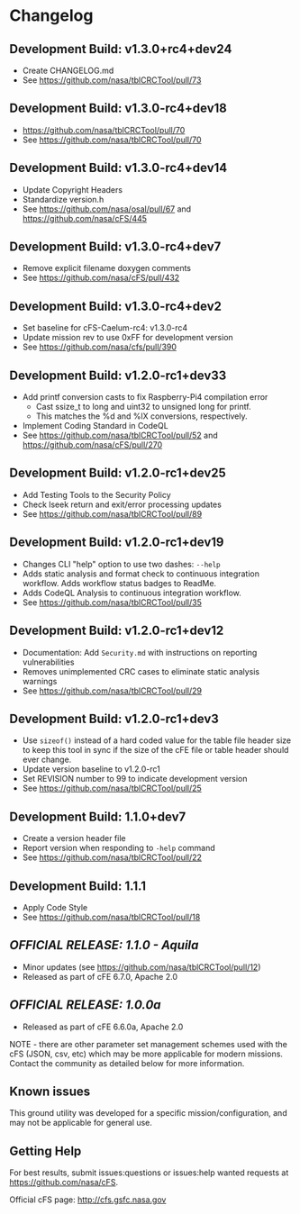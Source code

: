 # Changelog

## Development Build: v1.3.0+rc4+dev24
- Create CHANGELOG.md
- See <https://github.com/nasa/tblCRCTool/pull/73>

## Development Build: v1.3.0-rc4+dev18
- https://github.com/nasa/tblCRCTool/pull/70
- See <https://github.com/nasa/tblCRCTool/pull/70>

## Development Build: v1.3.0-rc4+dev14
- Update Copyright Headers
- Standardize version.h 
- See <https://github.com/nasa/osal/pull/67> and <https://github.com/nasa/cFS/445>

## Development Build: v1.3.0-rc4+dev7
- Remove explicit filename doxygen comments
- See <https://github.com/nasa/cFS/pull/432>

## Development Build: v1.3.0-rc4+dev2
- Set baseline for cFS-Caelum-rc4: v1.3.0-rc4
- Update mission rev to use 0xFF for development version
- See <https://github.com/nasa/cfs/pull/390>

## Development Build: v1.2.0-rc1+dev33
- Add printf conversion casts to fix Raspberry-Pi4 compilation error
  - Cast ssize_t to long and uint32 to unsigned long for printf.
  - This matches the %d and %lX conversions, respectively.
- Implement Coding Standard in CodeQL
- See <https://github.com/nasa/tblCRCTool/pull/52> and <https://github.com/nasa/cFS/pull/270>

## Development Build: v1.2.0-rc1+dev25
- Add Testing Tools to the Security Policy
- Check lseek return and exit/error processing updates
- See <https://github.com/nasa/tblCRCTool/pull/89>

## Development Build: v1.2.0-rc1+dev19
- Changes CLI "help" option to use two dashes: `--help`
- Adds static analysis and format check to continuous integration workflow. Adds workflow status badges to ReadMe.
- Adds CodeQL Analysis to continuous integration workflow.
- See <https://github.com/nasa/tblCRCTool/pull/35>

## Development Build: v1.2.0-rc1+dev12
- Documentation: Add `Security.md` with instructions on reporting vulnerabilities
- Removes unimplemented CRC cases to eliminate static analysis warnings
- See <https://github.com/nasa/tblCRCTool/pull/29>

## Development Build: v1.2.0-rc1+dev3
- Use `sizeof()` instead of a hard coded value for the table file header size to keep this tool in sync if the size of the cFE file or table header should ever change.
- Update version baseline to v1.2.0-rc1
- Set REVISION number to 99 to indicate development version
- See <https://github.com/nasa/tblCRCTool/pull/25>

## Development Build: 1.1.0+dev7
- Create a version header file
- Report version when responding to `-help` command
- See <https://github.com/nasa/tblCRCTool/pull/22>

## Development Build: 1.1.1
- Apply Code Style
- See <https://github.com/nasa/tblCRCTool/pull/18>

## **_OFFICIAL RELEASE: 1.1.0 - Aquila_**
- Minor updates (see https://github.com/nasa/tblCRCTool/pull/12)
- Released as part of cFE 6.7.0, Apache 2.0

## **_OFFICIAL RELEASE: 1.0.0a_**
- Released as part of cFE 6.6.0a, Apache 2.0

NOTE - there are other parameter set management schemes used with the cFS (JSON, csv, etc) which may be more applicable for modern missions.  Contact the community as detailed below for more information.

## Known issues

This ground utility was developed for a specific mission/configuration, and may not be applicable for general use.

## Getting Help

For best results, submit issues:questions or issues:help wanted requests at https://github.com/nasa/cFS.

Official cFS page: http://cfs.gsfc.nasa.gov
